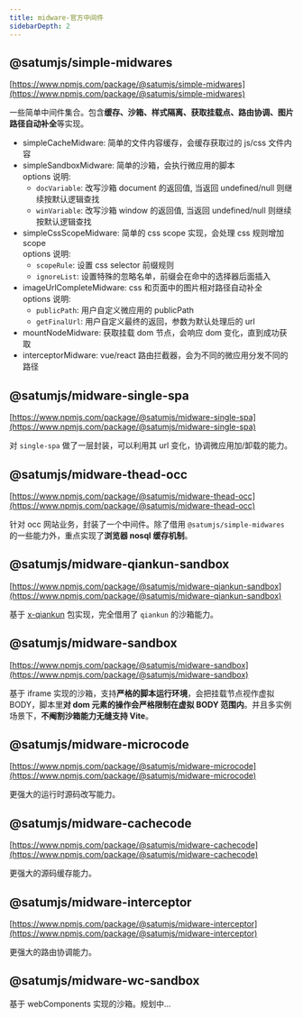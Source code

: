 ```yaml
---
title: midware-官方中间件
sidebarDepth: 2
---
```


## @satumjs/simple-midwares

[https://www.npmjs.com/package/@satumjs/simple-midwares](https://www.npmjs.com/package/@satumjs/simple-midwares)

一些简单中间件集合。包含**缓存、沙箱、样式隔离、获取挂载点、路由协调、图片路径自动补全**等实现。

- simpleCacheMidware: 简单的文件内容缓存，会缓存获取过的 js/css 文件内容
- simpleSandboxMidware: 简单的沙箱，会执行微应用的脚本<br>options 说明:
  - `docVariable`: 改写沙箱 document 的返回值, 当返回 undefined/null 则继续按默认逻辑查找
  - `winVariable`: 改写沙箱 window 的返回值, 当返回 undefined/null 则继续按默认逻辑查找
- simpleCssScopeMidware: 简单的 css scope 实现，会处理 css 规则增加 scope<br>options 说明:
  - `scopeRule`: 设置 css selector 前缀规则
  - `ignoreList`: 设置特殊的忽略名单，前缀会在命中的选择器后面插入
- imageUrlCompleteMidware: css 和页面中的图片相对路径自动补全<br>options 说明:
  - `publicPath`: 用户自定义微应用的 publicPath
  - `getFinalUrl`: 用户自定义最终的返回，参数为默认处理后的 url
- mountNodeMidware: 获取挂载 dom 节点，会响应 dom 变化，直到成功获取
- interceptorMidware: vue/react 路由拦截器，会为不同的微应用分发不同的路径

## @satumjs/midware-single-spa

[https://www.npmjs.com/package/@satumjs/midware-single-spa](https://www.npmjs.com/package/@satumjs/midware-single-spa)

对 `single-spa` 做了一层封装，可以利用其 url 变化，协调微应用加/卸载的能力。

## @satumjs/midware-thead-occ

[https://www.npmjs.com/package/@satumjs/midware-thead-occ](https://www.npmjs.com/package/@satumjs/midware-thead-occ)

针对 occ 网站业务，封装了一个中间件。除了借用 `@satumjs/simple-midwares` 的一些能力外，重点实现了**浏览器 nosql 缓存机制**。

## @satumjs/midware-qiankun-sandbox

[https://www.npmjs.com/package/@satumjs/midware-qiankun-sandbox](https://www.npmjs.com/package/@satumjs/midware-qiankun-sandbox)

基于 [x-qiankun](https://www.npmjs.com/package/@satumjs/x-qiankun) 包实现，完全借用了 `qiankun` 的沙箱能力。

## @satumjs/midware-sandbox

[https://www.npmjs.com/package/@satumjs/midware-sandbox](https://www.npmjs.com/package/@satumjs/midware-sandbox)

基于 iframe 实现的沙箱，支持**严格的脚本运行环境**，会把挂载节点视作虚拟 BODY，脚本里**对 dom 元素的操作会严格限制在虚拟 BODY 范围内**。并且多实例场景下，**不阉割沙箱能力无缝支持 Vite**。

## @satumjs/midware-microcode

[https://www.npmjs.com/package/@satumjs/midware-microcode](https://www.npmjs.com/package/@satumjs/midware-microcode)

更强大的运行时源码改写能力。

## @satumjs/midware-cachecode

[https://www.npmjs.com/package/@satumjs/midware-cachecode](https://www.npmjs.com/package/@satumjs/midware-cachecode)

更强大的源码缓存能力。

## @satumjs/midware-interceptor

[https://www.npmjs.com/package/@satumjs/midware-interceptor](https://www.npmjs.com/package/@satumjs/midware-interceptor)

更强大的路由协调能力。

## @satumjs/midware-wc-sandbox

基于 webComponents 实现的沙箱。规划中...
